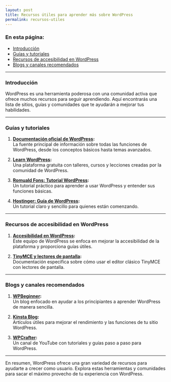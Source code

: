 ```yaml
---
layout: post
title: Recursos útiles para aprender más sobre WordPress
permalink: recursos-utiles
---
```


### En esta página:

- [Introducción](#introducción)
- [Guías y tutoriales](#guías-y-tutoriales)
- [Recursos de accesibilidad en WordPress](#recursos-de-accesibilidad-en-wordpress)
- [Blogs y canales recomendados](#blogs-y-canales-recomendados)

---

### Introducción

WordPress es una herramienta poderosa con una comunidad activa que ofrece muchos recursos para seguir aprendiendo. Aquí encontrarás una lista de sitios, guías y comunidades que te ayudarán a mejorar tus habilidades.

---

### Guías y tutoriales

1. **[Documentación oficial de WordPress](https://wordpress.org/documentation/):**  
   La fuente principal de información sobre todas las funciones de WordPress, desde los conceptos básicos hasta temas avanzados.

2. **[Learn WordPress](https://learn.wordpress.org/):**  
   Una plataforma gratuita con talleres, cursos y lecciones creadas por la comunidad de WordPress.

3. **[Romuald Fons: Tutorial WordPress](https://romualdfons.com/tutorial-wordpress/):**  
   Un tutorial práctico para aprender a usar WordPress y entender sus funciones básicas.

4. **[Hostinger: Guía de WordPress](https://www.hostinger.mx/tutoriales/que-es-wordpress):**  
   Un tutorial claro y sencillo para quienes están comenzando.

---

### Recursos de accesibilidad en WordPress

1. **[Accesibilidad en WordPress](https://make.wordpress.org/accessibility/):**  
   Este equipo de WordPress se enfoca en mejorar la accesibilidad de la plataforma y proporciona guías útiles.

2. **[TinyMCE y lectores de pantalla](https://www.tiny.cloud/docs/tinymce/latest/tinymce-and-screenreaders/):**  
   Documentación específica sobre cómo usar el editor clásico TinyMCE con lectores de pantalla.

---

### Blogs y canales recomendados

1. **[WPBeginner](https://www.wpbeginner.com/):**  
   Un blog enfocado en ayudar a los principiantes a aprender WordPress de manera sencilla.

2. **[Kinsta Blog](https://kinsta.com/blog/):**  
   Artículos útiles para mejorar el rendimiento y las funciones de tu sitio WordPress.

3. **[WPCrafter](https://www.wpcrafter.com/):**  
   Un canal de YouTube con tutoriales y guías paso a paso para WordPress.

---

En resumen, WordPress ofrece una gran variedad de recursos para ayudarte a crecer como usuario. Explora estas herramientas y comunidades para sacar el máximo provecho de tu experiencia con WordPress.
